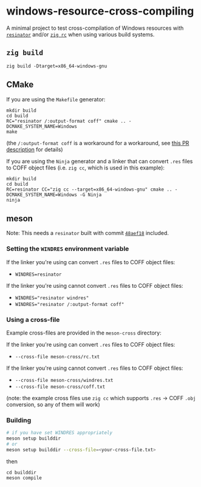 # windows-resource-cross-compiling

A minimal project to test cross-compilation of Windows resources with [`resinator`](https://github.com/squeek502/resinator) and/or [`zig rc`](https://www.ryanliptak.com/blog/zig-is-a-windows-resource-compiler/) when using various build systems.

## `zig build`

```
zig build -Dtarget=x86_64-windows-gnu
```

## CMake

If you are using the `Makefile` generator:
```
mkdir build
cd build
RC="resinator /:output-format coff" cmake .. -DCMAKE_SYSTEM_NAME=Windows
make
```
(the `/:output-format coff` is a workaround for a workaround, see [this PR description](https://github.com/ziglang/zig/pull/22813) for details)

If you are using the `Ninja` generator and a linker that can convert `.res` files to COFF object files (i.e. `zig cc`, which is used in this example):
```
mkdir build
cd build
RC=resinator CC="zig cc --target=x86_64-windows-gnu" cmake .. -DCMAKE_SYSTEM_NAME=Windows -G Ninja
ninja
```

## meson

Note: This needs a `resinator` built with commit [`48aef18`](https://github.com/squeek502/resinator/commit/48aef1880e4c540fef363218b434dba1a90c0f5a) included.

### Setting the `WINDRES` environment variable

If the linker you're using can convert `.res` files to COFF object files:
- `WINDRES=resinator`

If the linker you're using cannot convert `.res` files to COFF object files:
- `WINDRES="resinator windres"`
- `WINDRES="resinator /:output-format coff"`

### Using a cross-file

Example cross-files are provided in the `meson-cross` directory:

If the linker you're using can convert `.res` files to COFF object files:
- `--cross-file meson-cross/rc.txt`

If the linker you're using cannot convert `.res` files to COFF object files:
- `--cross-file meson-cross/windres.txt`
- `--cross-file meson-cross/coff.txt`

(note: the example cross files use `zig cc` which supports `.res` -> COFF `.obj` conversion, so any of them will work)

### Building

```sh
# if you have set WINDRES appropriately
meson setup builddir
# or
meson setup builddir --cross-file=<your-cross-file.txt>
```

then

```
cd builddir
meson compile
```
